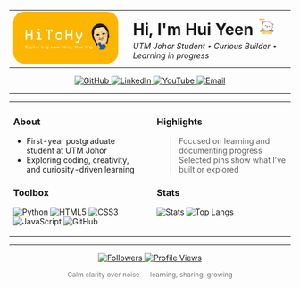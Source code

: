<!-- ====== HEADER SECTION ====== -->
<div>
  <table width="100%" style="border-collapse: collapse; border: none;">
    <tr>
      <td align="left" valign="middle" style="border: none; width: 40%;">
        <img src="assets/banner.png" alt="Banner" width="100%" style="border-radius: 20px; padding: 0;">
      </td>
      <td align="left" valign="middle" style="border: none; width: 60%; padding-left: 20px;">
        <h1 style="margin: 0;">Hi, I'm Hui Yeen
          <img src="assets/greeting.gif?v=1" width="32" height="32" alt="wave">
        </h1>
        <p style="margin: 4px 0 0 0; font-style: italic;">
          UTM Johor Student • Curious Builder • Learning in progress
        </p>
      </td>
    </tr>
  </table>
</div>

<!-- ====== CONTACT BADGES ====== -->
<p align="center" style="margin-top: 12px;">
  <a href="https://github.com/lowhuiyeen" target="_blank">
    <img alt="GitHub" src="https://img.shields.io/badge/-@lowhuiyeen-181717?style=flat-square&logo=GitHub&logoColor=white">
  </a>
  <a href="https://www.linkedin.com/in/huiyeenlow" target="_blank">
    <img alt="LinkedIn" src="https://img.shields.io/badge/-huiyeenlow-0A66C2?style=flat-square&logo=Linkedin&logoColor=white">
  </a>
  <a href="https://www.youtube.com/@huiyeen" target="_blank">
    <img alt="YouTube" src="https://img.shields.io/badge/-@huiyeen-FF0000?style=flat-square&logo=YouTube&logoColor=white">
  </a>
  <a href="mailto:lowhuiyeen@gmail.com" target="_blank">
    <img alt="Email" src="https://img.shields.io/badge/-lowhuiyeen@gmail.com-c14438?style=flat-square&logo=Gmail&logoColor=white">
  </a>
</p>

---

<table width="100%" style="border-collapse: collapse; border: none;">
  <tr>
    <!-- Left Column -->
    <td width="50%" valign="top" style="border: none; padding-right: 12px;">
      <h3>About</h3>
      <ul>
        <li>First-year postgraduate student at UTM Johor</li>
        <li>Exploring coding, creativity, and curiosity-driven learning</li>
      </ul>
      <h3>Toolbox</h3>
      <p>
        <img height="24" alt="Python" src="https://cdn.jsdelivr.net/gh/devicons/devicon/icons/python/python-original.svg">
        <img height="24" alt="HTML5" src="https://cdn.jsdelivr.net/gh/devicons/devicon/icons/html5/html5-original.svg">
        <img height="24" alt="CSS3" src="https://cdn.jsdelivr.net/gh/devicons/devicon/icons/css3/css3-original.svg">
        <img height="24" alt="JavaScript" src="https://cdn.jsdelivr.net/gh/devicons/devicon/icons/javascript/javascript-original.svg">
        <img height="24" alt="GitHub" src="https://cdn.jsdelivr.net/gh/devicons/devicon/icons/github/github-original.svg">
      </p>
    </td>
    <!-- Right Column -->
    <td width="50%" valign="top" style="border: none; padding-left: 12px;">
      <h3>Highlights</h3>
      <blockquote>
        Focused on learning and documenting progress<br>
        Selected pins show what I’ve built or explored
      </blockquote>
      <h3>Stats</h3>
      <p>
        <img height="130" src="https://github-readme-stats.vercel.app/api?username=lowhuiyeen&show_icons=true&hide_title=true&theme=transparent" alt="Stats">
        <img height="130" src="https://github-readme-stats.vercel.app/api/top-langs/?username=lowhuiyeen&layout=compact&theme=transparent" alt="Top Langs">
      </p>
    </td>
  </tr>
</table>

---

<p align="center">
  <a href="https://github.com/lowhuiyeen?tab=followers">
    <img alt="Followers" src="https://img.shields.io/github/followers/lowhuiyeen?style=flat&label=Followers">
  </a>
  <a href="https://github.com/lowhuiyeen">
    <img alt="Profile Views" src="https://komarev.com/ghpvc/?username=lowhuiyeen&style=flat">
  </a>
</p>

<p align="center" style="font-size: 12px; color: #777;">
  Calm clarity over noise — learning, sharing, growing
</p>
